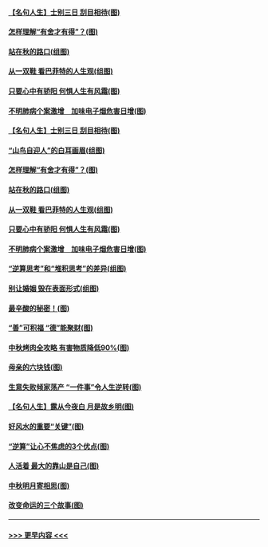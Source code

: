 #### [【名句人生】士别三日 刮目相待(图)](../pages/p8/906988.md?t=09150601) 
#### [怎样理解“有舍才有得”？(图)](../pages/p8/906872.md?t=09150601) 
#### [站在秋的路口(组图)](../pages/p8/906914.md?t=09150601) 
#### [从一双鞋 看巴菲特的人生观(组图)](../pages/p8/907311.md?t=09150601) 
#### [只要心中有骄阳 何惧人生有风霜(图)](../pages/p8/907320.md?t=09150601) 
#### [不明肺病个案激增　加味电子烟危害日增(图)](../pages/p8/907307.md?t=09150601) 
#### [【名句人生】士别三日 刮目相待(图)](../pages/p8/906988.md?t=09150601) 
#### [“山鸟自迎人”的白耳画眉(组图)](../pages/p8/907332.md?t=09150601) 
#### [怎样理解“有舍才有得”？(图)](../pages/p8/906872.md?t=09150601) 
#### [站在秋的路口(组图)](../pages/p8/906914.md?t=09150601) 
#### [从一双鞋 看巴菲特的人生观(组图)](../pages/p8/907311.md?t=09150601) 
#### [只要心中有骄阳 何惧人生有风霜(图)](../pages/p8/907320.md?t=09150601) 
#### [不明肺病个案激增　加味电子烟危害日增(图)](../pages/p8/907307.md?t=09150601) 
#### [“逆算思考”和“堆积思考”的差异(组图)](../pages/p8/907229.md?t=09150601) 
#### [别让婚姻 毁在表面形式(组图)](../pages/p8/907118.md?t=09150601) 
#### [最辛酸的秘密！(图)](../pages/p8/906327.md?t=09150601) 
#### [“善”可积福 “德”能聚财(图)](../pages/p8/906906.md?t=09150601) 
#### [中秋烤肉全攻略 有害物质降低90%(图)](../pages/p8/907227.md?t=09150601) 
#### [母亲的六块钱(图)](../pages/p8/907107.md?t=09150601) 
#### [生意失败倾家荡产 “一件事”令人生逆转(图)](../pages/p8/907101.md?t=09150601) 
#### [【名句人生】露从今夜白 月是故乡明(图)](../pages/p8/906558.md?t=09150601) 
#### [好风水的重要“关键”(图)](../pages/p8/907087.md?t=09150601) 
#### [“逆算”让心不焦虑的3个优点(图)](../pages/p8/907070.md?t=09150601) 
#### [人活着 最大的靠山是自己(图)](../pages/p8/906329.md?t=09150601) 
#### [中秋明月寄相思(图)](../pages/p8/906932.md?t=09150601) 
#### [改变命运的三个故事(图)](../pages/p8/906257.md?t=09150601) 

----
#### [ >>> 更早内容 <<< ](../indexes/p8-earlier.md)
